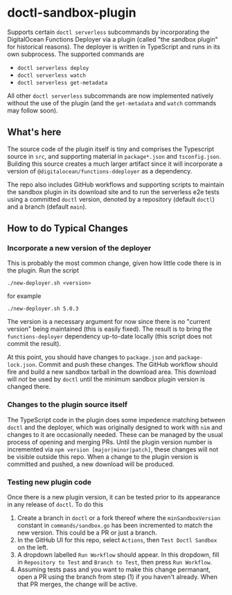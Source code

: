 # doctl-sandbox-plugin
Supports certain `doctl serverless` subcommands by incorporating the DigitalOcean Functions Deployer via a plugin (called "the sandbox plugin" for historical reasons).  The deployer is written in TypeScript and runs in its own subprocess.  The supported commands are

- `doctl serverless deploy`
- `doctl serverless watch`
- `doctl serverless get-metadata`

All other `doctl serverless` subcommands are now implemented natively without the use of the plugin (and the `get-metadata` and `watch` commands may follow soon).

## What's here

The source code of the plugin itself is tiny and comprises the Typescript source in `src`, and supporting material in `package*.json` and `tsconfig.json`.  Building this source creates a much larger artifact since it will incorporate a version of `@digitalocean/functions-ddeployer` as a dependency.

The repo also includes GitHub workflows and supporting scripts to maintain the sandbox plugin in its download site and to run the serverless e2e tests using a committed `doctl` version, denoted by a repository (default `doctl`) and a branch (default `main`).

## How to do Typical Changes

### Incorporate a new version of the deployer

This is probably the most common change, given how little code there is in the plugin.  Run the script

```
./new-deployer.sh <version>
```
for example

```
./new-deployer.sh 5.0.3
```

The version is a necessary argument for now since there is no "current version" being maintained (this is easily fixed).  The result is to bring the `functions-deployer` dependency up-to-date locally (this script does not commit the result).

At this point, you should have changes to `package.json` and `package-lock.json`.  Commit and push these changes.  The GitHub workflow should fire and build a new sandbox tarball in the download area.  This download will _not_ be used by `doctl` until the minimum sandbox plugin version is changed there.

### Changes to the plugin source itself

The TypeScript code in the plugin does some impedence matching between `doctl` and the deployer, which was originally designed to work with `nim` and changes to it are occasionally needed.   These can be managed by the usual process of opening and merging PRs.  Until the plugin version number is incremented via `npm version [major|minor|patch]`, these changes will not be visible outside this repo.  When a change to the plugin version is committed and pushed, a new download will be produced.

### Testing new plugin code

Once there is a new plugin version, it can be tested prior to its appearance in any release of `doctl`.   To do this

1.  Create a branch in `doctl` or a fork thereof where the `minSandboxVersion` constant in `commands/sandbox.go` has been incremented to match the new version.  This could be a PR or just a branch.
2.  In the GitHub UI for this repo, select `Actions`, then `Test Doctl Sandbox` on the left.
3.  A dropdown labelled `Run Workflow` should appear.  In this dropdown, fill in `Repository to Test` and `Branch to Test`, then press `Run Workflow`.
4.  Assuming tests pass and you want to make this change permanant, open a PR using the branch from step (1) if you haven't already.  When that PR merges, the change will be active.

